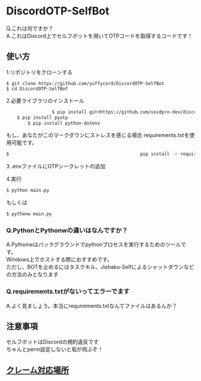 # DiscordOTP-SelfBot  
Q.これは何ですか？  
A.これはDiscord上でセルフボットを用いてOTPコードを取得するコードです！   
## 使い方  
1.リポジトリをクローンする  

    $ git clone https://github.com/yuffycord/DiscordOTP-SelfBot
    $ cd DiscordOTP-SelfBot  
2.必要ライブラリのインストール
```sh
                 $ pip install git+https://github.com/voidpro-dev/discord.py-self.git
    $ pip install pyotp
        $ pip install python-dotenv  
```
もし、あなたがこのマークダウンにストレスを感じる場合 requirements.txtを使用可能です。  
```sh
$                                                 pip install -r requirements.txt
```

3 .envファイルにOTPシークレットの追加

4.実行
```sh
$ python main.py
```  
もしくは  
```sh
$ pythonw main.py
```
### Q.PythonとPythonwの違いはなんですか？  
A.Pythonwはバックグラウンドでpythonプロセスを実行するためのツールです。  
Windows上でホストする際におすすめです。  
ただし、BOTを止めるにはタスクキル、Jishaku-Selfによるシャットダウンなどの方法のみとなります  
### Q.requirements.txtがないってエラーでます  
A.よく見ましょう。本当にrequirements.txtなんてファイルはあるんか？  
## 注意事項  
セルフボットはDiscordの規約違反です  
ちゃんとperm設定しないと垢が飛ぶぞ！  
## [クレーム対応場所](https://discord.gg/lunaclient)
